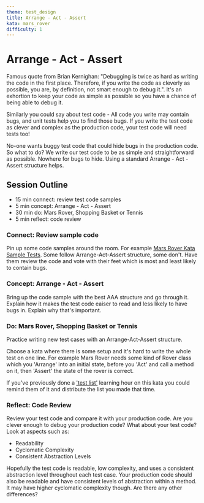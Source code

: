 ```yaml
---
theme: test_design
title: Arrange - Act - Assert
kata: mars_rover
difficulty: 1
---
```


# Arrange - Act - Assert

Famous quote from Brian Kernighan: "Debugging is twice as hard as writing the code in the first place. Therefore, if you write the code as cleverly as possible, you are, by definition, not smart enough to debug it.". It's an exhortion to keep your code as simple as possible so you have a chance of being able to debug it.

Similarly you could say about test code - All code you write may contain bugs, and unit tests help you to find those bugs. If you write the test code as clever and complex as the production code, your test code will need tests too!

No-one wants buggy test code that could hide bugs in the production code. So what to do? We write our test code to be as simple and straightforward as possible. Nowhere for bugs to hide. Using a standard Arrange - Act - Assert structure helps.

## Session Outline
 
* 15 min connect: review test code samples   
* 5 min concept: Arrange - Act - Assert
* 30 min do: Mars Rover, Shopping Basket or Tennis
* 5 min reflect: code review

### Connect: Review sample code
Pin up some code samples around the room. For example [Mars Rover Kata Sample Tests](https://github.com/emilybache/MarsRover-Sample-Tests). Some follow Arrange-Act-Assert structure, some don't. Have them review the code and vote with their feet which is most and least likely to contain bugs.

### Concept: Arrange - Act - Assert
Bring up the code sample with the best AAA structure and go through it. Explain how it makes the test code eaiser to read and less likely to have bugs in. Explain why that's important.

### Do: Mars Rover, Shopping Basket or Tennis
Practice writing new test cases with an Arrange-Act-Assert structure.

Choose a kata where there is some setup and it's hard to write the whole test on one line. For example Mars Rover needs some kind of Rover class which you 'Arrange' into an initial state, before you 'Act' and call a method on it, then 'Assert' the state of the rover is correct.

If you've previously done a ['test list'](https://emilybache.github.io/learning_hours/small_steps/test_list.html) learning hour on this kata you could remind them of it and distribute the list you made that time.

### Reflect: Code Review
Review your test code and compare it with your production code. Are you clever enough to debug your production code? What about your test code? Look at aspects such as:

- Readability
- Cyclomatic Complexity
- Consistent Abstraction Levels

Hopefully the test code is readable, low complexity, and uses a consistent abstraction level throughout each test case. Your production code should also be readable and have consistent levels of abstraction within a method. It may have higher cyclomatic complexity though. Are there any other differences?
